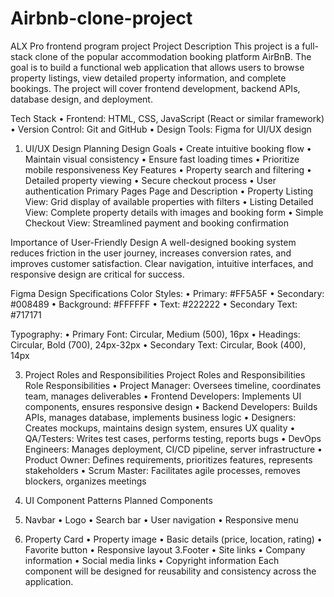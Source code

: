 # Airbnb-clone-project
ALX Pro frontend program project
Project Description
This project is a full-stack clone of the popular accommodation booking platform AirBnB. The goal is to build a functional web application that allows users to browse property listings, view detailed property information, and complete bookings. The project will cover frontend development, backend APIs, database design, and deployment.

Tech Stack
 • Frontend: HTML, CSS, JavaScript (React or similar framework)
 • Version Control: Git and GitHub
 • Design Tools: Figma for UI/UX design

1. UI/UX Design Planning
Design Goals
 • Create intuitive booking flow
 • Maintain visual consistency
 • Ensure fast loading times
 • Prioritize mobile responsiveness
Key Features
 • Property search and filtering
 • Detailed property viewing
 • Secure checkout process
 • User authentication
Primary Pages
Page and Description
 • Property Listing View:	Grid display of available properties with filters
 • Listing Detailed View:	Complete property details with images and booking form
 • Simple Checkout View: 	Streamlined payment and booking confirmation
 
Importance of User-Friendly Design
A well-designed booking system reduces friction in the user journey, increases conversion rates, and improves customer satisfaction. Clear navigation, intuitive interfaces, and responsive design are critical for success.

Figma Design Specifications
Color Styles:
 • Primary: #FF5A5F
 • Secondary: #008489
 • Background: #FFFFFF
 • Text: #222222
 • Secondary Text: #717171

Typography:
 • Primary Font: Circular, Medium (500), 16px
 • Headings: Circular, Bold (700), 24px-32px
 • Secondary Text: Circular, Book (400), 14px

3. Project Roles and Responsibilities
Project Roles and Responsibilities
Role	Responsibilities
• Project Manager:	Oversees timeline, coordinates team, manages deliverables
• Frontend Developers:	Implements UI components, ensures responsive design
• Backend Developers:	Builds APIs, manages database, implements business logic
• Designers:	Creates mockups, maintains design system, ensures UX quality
• QA/Testers:	Writes test cases, performs testing, reports bugs
• DevOps Engineers:	Manages deployment, CI/CD pipeline, server infrastructure
• Product Owner:	Defines requirements, prioritizes features, represents stakeholders
• Scrum Master:	Facilitates agile processes, removes blockers, organizes meetings

4. UI Component Patterns
Planned Components
1. Navbar
   • Logo
   • Search bar
   • User navigation
   • Responsive menu
2. Property Card
   • Property image
   • Basic details (price, location, rating)
   • Favorite button
   • Responsive layout
 3.Footer
     • Site links
     • Company information
     • Social media links
     • Copyright information
Each component will be designed for reusability and consistency across the application.
